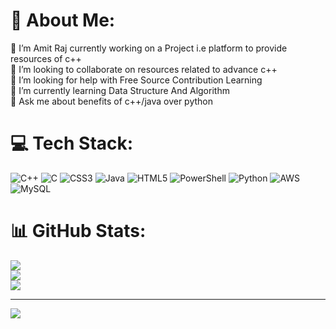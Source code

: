 # 💫 About Me:
🔭 I’m Amit Raj currently working on a Project i.e platform to provide resources of c++<br>👯 I’m looking to collaborate on resources related to advance c++ <br>🤝 I’m looking for help with Free Source Contribution Learning <br>🌱 I’m currently learning Data Structure And Algorithm <br>💬 Ask me about benefits of c++/java over python <br>


# 💻 Tech Stack:
![C++](https://img.shields.io/badge/c++-%2300599C.svg?style=for-the-badge&logo=c%2B%2B&logoColor=white) ![C](https://img.shields.io/badge/c-%2300599C.svg?style=for-the-badge&logo=c&logoColor=white) ![CSS3](https://img.shields.io/badge/css3-%231572B6.svg?style=for-the-badge&logo=css3&logoColor=white) ![Java](https://img.shields.io/badge/java-%23ED8B00.svg?style=for-the-badge&logo=openjdk&logoColor=white) ![HTML5](https://img.shields.io/badge/html5-%23E34F26.svg?style=for-the-badge&logo=html5&logoColor=white) ![PowerShell](https://img.shields.io/badge/PowerShell-%235391FE.svg?style=for-the-badge&logo=powershell&logoColor=white) ![Python](https://img.shields.io/badge/python-3670A0?style=for-the-badge&logo=python&logoColor=ffdd54) ![AWS](https://img.shields.io/badge/AWS-%23FF9900.svg?style=for-the-badge&logo=amazon-aws&logoColor=white) ![MySQL](https://img.shields.io/badge/mysql-%2300000f.svg?style=for-the-badge&logo=mysql&logoColor=white)
# 📊 GitHub Stats:
![](https://github-readme-stats.vercel.app/api?username=amitbharathuniv-ac&theme=dark&hide_border=false&include_all_commits=false&count_private=false)<br/>
![](https://github-readme-streak-stats.herokuapp.com/?user=amitbharathuniv-ac&theme=dark&hide_border=false)<br/>
![](https://github-readme-stats.vercel.app/api/top-langs/?username=amitbharathuniv-ac&theme=dark&hide_border=false&include_all_commits=false&count_private=false&layout=compact)

---
[![](https://visitcount.itsvg.in/api?id=amitbharathuniv-ac&icon=0&color=0)](https://visitcount.itsvg.in)

<!-- Proudly created with GPRM ( https://gprm.itsvg.in ) -->

